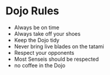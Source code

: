 Dojo Rules
==========
* Always be on time
* Always take off your shoes
* Keep the Dojo tidy
* Never bring live blades on the tatami
* Respect your opponents
* Most Senseis should be respected
* no coffee in the Dojo
